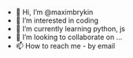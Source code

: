 - 👋 Hi, I’m @maximbrykin
- 👀 I’m interested in coding 
- 🌱 I’m currently learning python, js 
- 💞️ I’m looking to collaborate on ...
- 📫 How to reach me - by email 

<!---
maximbrykin/maximbrykin is a ✨ special ✨ repository because its `README.md` (this file) appears on your GitHub profile.
You can click the Preview link to take a look at your changes.
--->
